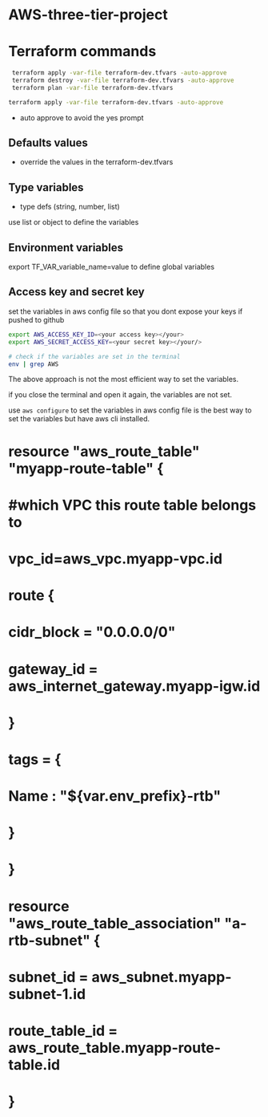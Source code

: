 # AWS-three-tier-project
# Terraform commands

```bash
 terraform apply -var-file terraform-dev.tfvars -auto-approve
 terraform destroy -var-file terraform-dev.tfvars -auto-approve
 terraform plan -var-file terraform-dev.tfvars 


 ```
 ```bash
 terraform apply -var-file terraform-dev.tfvars -auto-approve

 ```
 

- auto approve to avoid the yes prompt

## Defaults values

- override the values in the terraform-dev.tfvars

## Type variables

- type defs (string, number, list)

use list or object to define the variables

## Environment variables

export TF_VAR_variable_name=value to define global variables

## Access key and secret key

set the variables in aws config file so that you dont expose your keys if pushed to github

```bash
export AWS_ACCESS_KEY_ID=<your access key></your>
export AWS_SECRET_ACCESS_KEY=<your secret key></your/>
```

```bash
# check if the variables are set in the terminal
env | grep AWS
```

The above approach is not the most efficient way to set the variables.

if you close the terminal and open it again, the variables are not set.

use ```aws configure``` to set the variables in aws config file is the best way to set the variables but have aws cli installed.



# resource "aws_route_table" "myapp-route-table" {
#   #which VPC this route table belongs to
#   vpc_id=aws_vpc.myapp-vpc.id
#   route {
#     cidr_block = "0.0.0.0/0"
#     gateway_id = aws_internet_gateway.myapp-igw.id

#   }
#   tags = {
#     Name : "${var.env_prefix}-rtb"
#   }
  
# }

# resource "aws_route_table_association" "a-rtb-subnet" {
#   subnet_id = aws_subnet.myapp-subnet-1.id
#   route_table_id = aws_route_table.myapp-route-table.id
  
# }